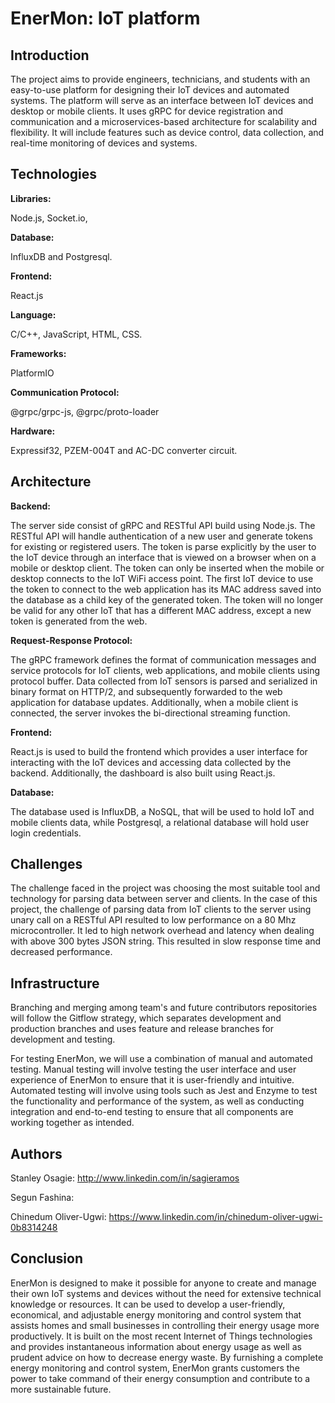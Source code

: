 # **EnerMon:** IoT platform #

## Introduction ##

The project aims to provide engineers, technicians, and students with an 
easy-to-use platform for designing their IoT devices and automated systems. 
The platform will serve as an interface between IoT devices and desktop or 
mobile clients. It uses gRPC for device registration and communication and 
a microservices-based architecture for scalability and flexibility. It will 
include features such as device control, data collection, and real-time 
monitoring of devices and systems. 

## Technologies ##
**Libraries:**

Node.js, Socket.io, 

**Database:**

InfluxDB and Postgresql.

**Frontend:**

React.js

**Language:**

C/C++, JavaScript, HTML, CSS.

**Frameworks:** 

PlatformIO

**Communication Protocol:**

@grpc/grpc-js, @grpc/proto-loader

**Hardware:**

Expressif32, PZEM-004T and AC-DC converter circuit.

## Architecture ##

**Backend:**

The server side consist of gRPC and RESTful API build using Node.js. The RESTful API will handle 
authentication of a new user and generate tokens for existing or registered users. The token is parse explicitly by the 
user to the IoT device through an interface that is viewed on a browser when on a mobile or desktop client. The 
token can only be inserted when the mobile or desktop connects to the IoT WiFi access point. The first IoT device to 
use the token to connect to the web application has its MAC address saved into the database as a child key of the 
generated token. The token will no longer be valid for any other IoT that has a different MAC address, except a new 
token is generated from the web.

**Request-Response Protocol:**

The gRPC framework defines the format of communication messages and service protocols for IoT clients, web 
applications, and mobile clients using protocol buffer. Data collected from IoT sensors is parsed and serialized in 
binary format on HTTP/2, and subsequently forwarded to the web application for database updates. Additionally, 
when a mobile client is connected, the server invokes the bi-directional streaming function.

**Frontend:**

React.js is used to build the frontend which provides a user interface for interacting with the IoT devices and 
accessing data collected by the backend. Additionally, the dashboard is also built using React.js.

**Database:**

The database used is InfluxDB, a NoSQL, that will be used to hold IoT and mobile clients data, while Postgresql, 
a relational database will hold user login credentials.

## Challenges ##

The challenge faced in the project was choosing the most suitable tool and technology for parsing data between 
server and clients. In the case of this project, the challenge of parsing data from IoT clients to the server using unary 
call on a RESTful API resulted to low performance on a 80 Mhz microcontroller. It led to high network overhead and 
latency when dealing with above 300 bytes JSON string. This resulted in slow response time and decreased 
performance.

## Infrastructure ##

Branching and merging among team's and future contributors repositories will follow the Gitflow strategy, which separates development and production branches and uses feature and release branches for development and testing. 

For testing EnerMon, we will use a combination of manual and automated testing. Manual testing will involve testing the user interface and user experience of EnerMon to ensure that it is user-friendly and intuitive. Automated testing will involve using tools such as Jest and Enzyme to test the functionality and performance of the system, as well as conducting integration and end-to-end testing to ensure that all components are working together as intended.

## Authors ##
Stanley Osagie: http://www.linkedin.com/in/sagieramos

Segun Fashina: 

Chinedum Oliver-Ugwi: https://www.linkedin.com/in/chinedum-oliver-ugwi-0b8314248

## Conclusion ##

EnerMon is designed to make it possible for anyone to create and manage their own IoT systems 
and devices without the need for extensive technical knowledge or resources.
It can be used to develop a user-friendly, economical, and adjustable energy monitoring and control system that assists homes and small businesses in controlling their energy usage more productively. It is built on the most recent Internet of Things technologies and provides instantaneous information about energy usage as well as prudent advice on how to decrease energy waste. By furnishing a complete energy monitoring and control system, EnerMon grants customers the power to take command of their energy consumption and contribute to a more sustainable future.
